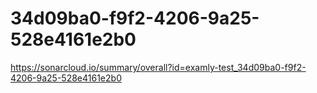 # 34d09ba0-f9f2-4206-9a25-528e4161e2b0
https://sonarcloud.io/summary/overall?id=examly-test_34d09ba0-f9f2-4206-9a25-528e4161e2b0
